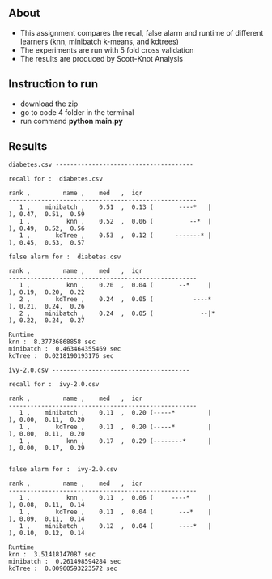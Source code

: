 ## About
* This assignment compares the recal, false alarm and runtime of different learners (knn, minibatch k-means, and kdtrees)
* The experiments are run with 5 fold cross validation
* The results are produced by Scott-Knot Analysis

## Instruction to run
* download the zip
* go to code 4 folder in the terminal
* run command **python main.py**

## Results

```
diabetes.csv --------------------------------------

recall for :  diabetes.csv

rank ,         name ,    med   ,  iqr 
----------------------------------------------------
   1 ,    minibatch ,    0.51  ,  0.13 (       ----*   |              ), 0.47,  0.51,  0.59
   1 ,          knn ,    0.52  ,  0.06 (          --*  |              ), 0.49,  0.52,  0.56
   1 ,       kdTree ,    0.53  ,  0.12 (      -------* |              ), 0.45,  0.53,  0.57

false alarm for :  diabetes.csv

rank ,         name ,    med   ,  iqr 
----------------------------------------------------
   1 ,          knn ,    0.20  ,  0.04 (       --*     |              ), 0.19,  0.20,  0.22
   2 ,       kdTree ,    0.24  ,  0.05 (           ----*              ), 0.21,  0.24,  0.26
   2 ,    minibatch ,    0.24  ,  0.05 (             --|*             ), 0.22,  0.24,  0.27

Runtime
knn :  8.37736868858 sec
minibatch :  0.463464355469 sec
kdTree :  0.0218190193176 sec

ivy-2.0.csv --------------------------------------

recall for :  ivy-2.0.csv

rank ,         name ,    med   ,  iqr 
----------------------------------------------------
   1 ,    minibatch ,    0.11  ,  0.20 (-----*         |              ), 0.00,  0.11,  0.20
   1 ,       kdTree ,    0.11  ,  0.20 (-----*         |              ), 0.00,  0.11,  0.20
   1 ,          knn ,    0.17  ,  0.29 (--------*      |              ), 0.00,  0.17,  0.29


false alarm for :  ivy-2.0.csv

rank ,         name ,    med   ,  iqr 
----------------------------------------------------
   1 ,          knn ,    0.11  ,  0.06 (     ----*     |              ), 0.08,  0.11,  0.14
   1 ,       kdTree ,    0.11  ,  0.04 (       ---*    |              ), 0.09,  0.11,  0.14
   1 ,    minibatch ,    0.12  ,  0.04 (       ----*   |              ), 0.10,  0.12,  0.14

Runtime
knn :  3.51418147087 sec
minibatch :  0.261498594284 sec
kdTree :  0.00960593223572 sec
```
